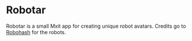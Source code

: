 # Robotar
Robotar is a small Mxit app for creating unique robot avatars. Credits go to [Robohash](http://robohash.org/) for the robots.